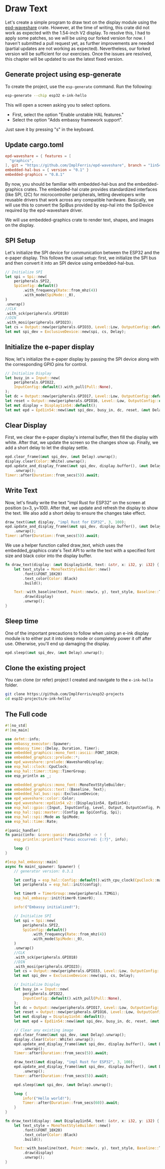 # Draw Text

Let's create a simple program to draw text on the display module using the [epd-waveshare](https://docs.rs/epd-waveshare/latest/epd_waveshare/) crate. However, at the time of writing, this crate did not work as expected with the 1.54-inch V2 display. To resolve this, I had to apply some patches, so we will be using our forked version for now. I haven't submitted a pull request yet, as further improvements are needed (partial updates are not working as expected). Nevertheless, our forked version will be sufficient for our exercises. Once the issues are resolved, this chapter will be updated to use the latest fixed version.


## Generate project using esp-generate
To create the project, use the `esp-generate` command. Run the following:

```sh
esp-generate --chip esp32 e-ink-hello
```

This will open a screen asking you to select options. 

- First, select the option "Enable unstable HAL features."
- Select the option "Adds embassy framework support".


Just save it by pressing "s" in the keyboard.

## Update cargo.toml

```toml
epd-waveshare = { features = [
  "graphics",
], git = "https://github.com/ImplFerris/epd-waveshare", branch = "1in54_v2_fix" }
embedded-hal-bus = { version = "0.1" }
embedded-graphics = "0.8.1"
```

By now, you should be familiar with embedded-hal-bus and the embedded-graphics crates.  The embedded-hal crate provides standardized interfaces (like SPI, I2C) for microcontroller peripherals, letting developers write reusable drivers that work across any compatible hardware. Basically, we will use this to convert the SpiBus provided by esp-hal into the SpiDevice required by the epd-waveshare driver.

We will use embedded-graphics crate to render text, shapes, and images on the display.

## SPI Setup
Let's initialize the SPI device for communication between the ESP32 and the e-paper display. This follows the usual setup: first, we initialize the SPI bus and then convert it into an SPI device using embedded-hal-bus.

```rust
// Initialize SPI
let spi = Spi::new(
    peripherals.SPI2,
    SpiConfig::default()
        .with_frequency(Rate::from_mhz(4))
        .with_mode(SpiMode::_0),
)
.unwrap()
//CLK
.with_sck(peripherals.GPIO18)
//DIN
.with_mosi(peripherals.GPIO23);
let cs = Output::new(peripherals.GPIO33, Level::Low, OutputConfig::default());
let mut spi_dev = ExclusiveDevice::new(spi, cs, Delay);
```

## Initialize the e-paper display

Now, let's initialize the e-paper display by passing the SPI device along with the corresponding GPIO pins for control. 

```rust
// Initialize Display
let busy_in = Input::new(
    peripherals.GPIO22,
    InputConfig::default().with_pull(Pull::None),
);
let dc = Output::new(peripherals.GPIO17, Level::Low, OutputConfig::default());
let reset = Output::new(peripherals.GPIO16, Level::Low, OutputConfig::default());
let mut display = Display1in54::default();
let mut epd = Epd1in54::new(&mut spi_dev, busy_in, dc, reset, &mut Delay, None).unwrap();
```

## Clear Display

First, we clear the e-paper display's internal buffer, then fill the display with white. After that, we update the screen so the changes show up. Finally, we add a short delay to let the display settle.

```rust
epd.clear_frame(&mut spi_dev, &mut Delay).unwrap();
display.clear(Color::White).unwrap();
epd.update_and_display_frame(&mut spi_dev, display.buffer(), &mut Delay)
    .unwrap();
Timer::after(Duration::from_secs(5)).await;
```

## Write Text

Now, let's finally write the text "impl Rust for ESP32" on the screen at position (x=3, y=100). After that, we update and refresh the display to show the text. We also add a short delay to ensure the changes take effect.

```rust
draw_text(&mut display, "impl Rust for ESP32", 3, 100);
epd.update_and_display_frame(&mut spi_dev, display.buffer(), &mut Delay)
    .unwrap();
Timer::after(Duration::from_secs(5)).await;
```

We use a helper function called draw_text, which uses the embedded_graphics crate's Text API to write the text with a specified font size and black color into the display buffer.

```rust
fn draw_text(display: &mut Display1in54, text: &str, x: i32, y: i32) {
    let text_style = MonoTextStyleBuilder::new()
        .font(&FONT_10X20)
        .text_color(Color::Black)
        .build();

    Text::with_baseline(text, Point::new(x, y), text_style, Baseline::Top)
        .draw(display)
        .unwrap();
}
```

## Sleep time

One of the important precautions to follow when using an e-ink display module is to either put it into sleep mode or completely power it off after use. Otherwise, you'll end up damaging the display.

```rust
epd.sleep(&mut spi_dev, &mut Delay).unwrap();
```

## Clone the existing project
You can clone (or refer) project I created and navigate to the `e-ink-hello` folder.

```sh
git clone https://github.com/ImplFerris/esp32-projects
cd esp32-projects/e-ink-hello/
```

## The Full code

```rust
#![no_std]
#![no_main]

use defmt::info;
use embassy_executor::Spawner;
use embassy_time::{Delay, Duration, Timer};
use embedded_graphics::mono_font::ascii::FONT_10X20;
use embedded_graphics::prelude::*;
use epd_waveshare::prelude::WaveshareDisplay;
use esp_hal::clock::CpuClock;
use esp_hal::timer::timg::TimerGroup;
use esp_println as _;

use embedded_graphics::mono_font::MonoTextStyleBuilder;
use embedded_graphics::text::{Baseline, Text};
use embedded_hal_bus::spi::ExclusiveDevice;
use epd_waveshare::color::Color;
use epd_waveshare::epd1in54_v2::{Display1in54, Epd1in54};
use esp_hal::gpio::{Input, InputConfig, Level, Output, OutputConfig, Pull};
use esp_hal::spi::master::{Config as SpiConfig, Spi};
use esp_hal::spi::Mode as SpiMode;
use esp_hal::time::Rate;

#[panic_handler]
fn panic(info: &core::panic::PanicInfo) -> ! {
    esp_println::println!("Panic occurred: {:?}", info);

    loop {}
}

#[esp_hal_embassy::main]
async fn main(_spawner: Spawner) {
    // generator version: 0.3.1

    let config = esp_hal::Config::default().with_cpu_clock(CpuClock::max());
    let peripherals = esp_hal::init(config);

    let timer0 = TimerGroup::new(peripherals.TIMG1);
    esp_hal_embassy::init(timer0.timer0);

    info!("Embassy initialized!");

    // Initialize SPI
    let spi = Spi::new(
        peripherals.SPI2,
        SpiConfig::default()
            .with_frequency(Rate::from_mhz(4))
            .with_mode(SpiMode::_0),
    )
    .unwrap()
    //CLK
    .with_sck(peripherals.GPIO18)
    //DIN
    .with_mosi(peripherals.GPIO23);
    let cs = Output::new(peripherals.GPIO33, Level::Low, OutputConfig::default());
    let mut spi_dev = ExclusiveDevice::new(spi, cs, Delay);

    // Initialize Display
    let busy_in = Input::new(
        peripherals.GPIO22,
        InputConfig::default().with_pull(Pull::None),
    );
    let dc = Output::new(peripherals.GPIO17, Level::Low, OutputConfig::default());
    let reset = Output::new(peripherals.GPIO16, Level::Low, OutputConfig::default());
    let mut display = Display1in54::default();
    let mut epd = Epd1in54::new(&mut spi_dev, busy_in, dc, reset, &mut Delay, None).unwrap();

    // Clear any existing image
    epd.clear_frame(&mut spi_dev, &mut Delay).unwrap();
    display.clear(Color::White).unwrap();
    epd.update_and_display_frame(&mut spi_dev, display.buffer(), &mut Delay)
        .unwrap();
    Timer::after(Duration::from_secs(5)).await;

    draw_text(&mut display, "impl Rust for ESP32", 3, 100);
    epd.update_and_display_frame(&mut spi_dev, display.buffer(), &mut Delay)
        .unwrap();
    Timer::after(Duration::from_secs(5)).await;

    epd.sleep(&mut spi_dev, &mut Delay).unwrap();

    loop {
        info!("Hello world!");
        Timer::after(Duration::from_secs(60)).await;
    }
}

fn draw_text(display: &mut Display1in54, text: &str, x: i32, y: i32) {
    let text_style = MonoTextStyleBuilder::new()
        .font(&FONT_10X20)
        .text_color(Color::Black)
        .build();

    Text::with_baseline(text, Point::new(x, y), text_style, Baseline::Top)
        .draw(display)
        .unwrap();
}
```
